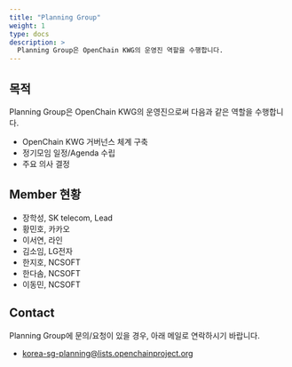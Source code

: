 ```yaml
---
title: "Planning Group"
weight: 1
type: docs
description: >
  Planning Group은 OpenChain KWG의 운영진 역할을 수행합니다.
---
```


## 목적

Planning Group은 OpenChain KWG의 운영진으로써 다음과 같은 역할을 수행합니다. 

* OpenChain KWG 거버넌스 체계 구축
* 정기모임 일정/Agenda 수립
* 주요 의사 결정

## Member 현황

* 장학성, SK telecom, Lead
* 황민호, 카카오
* 이서연, 라인
* 김소임, LG전자
* 한지호, NCSOFT
* 한다솜, NCSOFT
* 이동민, NCSOFT

## Contact

Planning Group에 문의/요청이 있을 경우, 아래 메일로 연락하시기 바랍니다. 

* korea-sg-planning@lists.openchainproject.org
